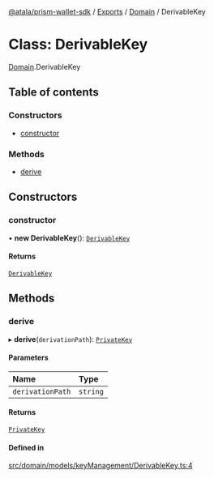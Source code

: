 [@atala/prism-wallet-sdk](../README.md) / [Exports](../modules.md) / [Domain](../modules/Domain.md) / DerivableKey

# Class: DerivableKey

[Domain](../modules/Domain.md).DerivableKey

## Table of contents

### Constructors

- [constructor](Domain.DerivableKey.md#constructor)

### Methods

- [derive](Domain.DerivableKey.md#derive)

## Constructors

### constructor

• **new DerivableKey**(): [`DerivableKey`](Domain.DerivableKey.md)

#### Returns

[`DerivableKey`](Domain.DerivableKey.md)

## Methods

### derive

▸ **derive**(`derivationPath`): [`PrivateKey`](Domain.PrivateKey.md)

#### Parameters

| Name | Type |
| :------ | :------ |
| `derivationPath` | `string` |

#### Returns

[`PrivateKey`](Domain.PrivateKey.md)

#### Defined in

[src/domain/models/keyManagement/DerivableKey.ts:4](https://github.com/hyperledger/identus-edge-agent-sdk-ts/blob/2cdbf1ede368164be3dd56f3e362e76e94d48b48/src/domain/models/keyManagement/DerivableKey.ts#L4)
